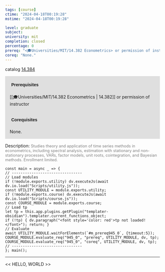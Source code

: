 ```yaml
---
tags: [course]
ctime: "2024-04-18T00:19:28"
mstime: "2024-04-18T00:19:28"

level: graduate
subject: 
university: mit
completion: closed
percentage: 0
prereq: "<🎓Universities/MIT/14.382 Econometrics> or permission of instructor"
coreq: "None."
---
```


catalog [14.384](http://student.mit.edu/catalog/m14a.html#14.384)

<span style="display: block; padding: 15px; background-color: rgb(100, 100, 100, 0.2);"><font id="m_prereq945_0" style="display: block; font-family: Arial, sans-serif; font-weight: bold; padding: 5px">Prerequisites</font><br><span id="prereq945_0">[[🎓Universities/MIT/14.382 Econometrics | 14.382]] or permission of instructor</span></span>
<span style="display: block; padding: 15px; background-color: rgb(100, 100, 100, 0.2);"><font id="m_coreq945_0" style="display: block; font-family: Arial, sans-serif; font-weight: bold; padding: 5px">Corequisites</font><br><span id="coreq945_0">None.</span></span>

<font style="">Description:</font>
<font style="color: grey; font-size: 0.8rem;">Studies theory and application of time series methods in econometrics, including spectral analysis, estimation with stationary and non-stationary processes, VARs, factor models, unit roots, cointegration, and Bayesian methods. Enrollment limited.</font>

```dataviewjs
const main = async _ => {
// --------------------------------
// Load modules
if (!module.exports.utility) dv.executeJs(await dv.io.load("Scripts/utility.js"));
const UTILITY_MODULE = module.exports.utility;
if (!module.exports.course) dv.executeJs(await dv.io.load("Scripts/course.js"));
const COURSE_MODULE = module.exports.course;
// Load tp
let tp = this.app.plugins.getPlugin("templater-obsidian").templater.current_functions_object;
if (!tp) { dv.paragraph("<font style='color: red'>tp not loaded!</font>"); return; }
// Evaluate
await UTILITY_MODULE.waitForElements(`#m_prereq945_0`, {timeout:5});
COURSE_MODULE.evaluate_req("945_0", "prereq", UTILITY_MODULE, dv, tp);
COURSE_MODULE.evaluate_req("945_0", "coreq", UTILITY_MODULE, dv, tp);
// --------------------------------
}; main();
```

---

<< HELLO, WORLD >>
